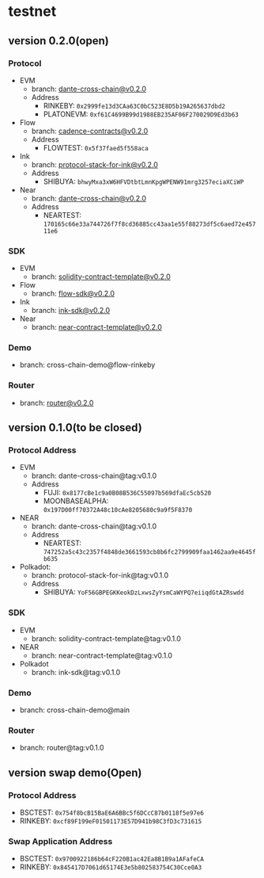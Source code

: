 # testnet

## version 0.2.0(open)
### Protocol
* EVM
    * branch: dante-cross-chain@v0.2.0
    * Address
        * RINKEBY: `0x2999fe13d3CAa63C0bC523E8D5b19A265637dbd2`
        * PLATONEVM: `0xf61C4699B99d1988EB235AF06F270029D9Ed3b63`
* Flow
    * branch: cadence-contracts@v0.2.0
    * Address
        * FLOWTEST: `0x5f37faed5f558aca`
* Ink
    * branch: protocol-stack-for-ink@v0.2.0
    * Address
        * SHIBUYA: `bhwyMxa3xW6HFVDtbtLmnKpgWPENW91mrg3257eciaXCiWP`
* Near
    * branch: dante-cross-chain@v0.2.0
    * Address
        * NEARTEST: `170165c66e33a744726f7f8cd36885cc43aa1e55f88273df5c6aed72e45711e6`
### SDK
* EVM
    * branch: solidity-contract-template@v0.2.0
* Flow
    * branch: flow-sdk@v0.2.0
* Ink
    * branch: ink-sdk@v0.2.0
* Near
    * branch: near-contract-template@v0.2.0
### Demo
* branch: cross-chain-demo@flow-rinkeby
### Router
* branch: router@v0.2.0


## version 0.1.0(to be closed)
### Protocol Address
* EVM
    * branch: dante-cross-chain@tag:v0.1.0
    * Address
        * FUJI: `0x8177cBe1c9a0B08B536C55097b569dfaEc5cb520`
        * MOONBASEALPHA: `0x197D00ff70372A48c10cAe8205680c9a9f5F8370`
* NEAR
    * branch: dante-cross-chain@tag:v0.1.0
    * Address
        * NEARTEST: `747252a5c43c2357f4848de3661593cb8b6fc2799909faa1462aa9e4645fb635`
* Polkadot: 
    * branch: protocol-stack-for-ink@tag:v0.1.0
    * Address
        * SHIBUYA: `YoF56GBPEGKKeokDzLxwsZyYsmCaWYPQ7eiiqdGtAZRswdd`
### SDK
* EVM
    * branch: solidity-contract-template@tag:v0.1.0
* NEAR
    * branch: near-contract-template@tag:v0.1.0
* Polkadot
    * branch: ink-sdk@tag:v0.1.0
### Demo
* branch: cross-chain-demo@main
### Router
* branch: router@tag:v0.1.0

## version swap demo(Open)
### Protocol Address
* BSCTEST: `0x754f8bcB15BaE6A6BBc5f6DCcC87b0118f5e97e6`
* RINKEBY: `0xcf89F199eF01501173E57D941b98C3fD3c731615`
### Swap Application Address
* BSCTEST: `0x9700922186b64cF220B1ac42Ea8B1B9a1AFafeCA`
* RINKEBY: `0x845417D7061d65174E3e5b802583754C30Cce0A3`
